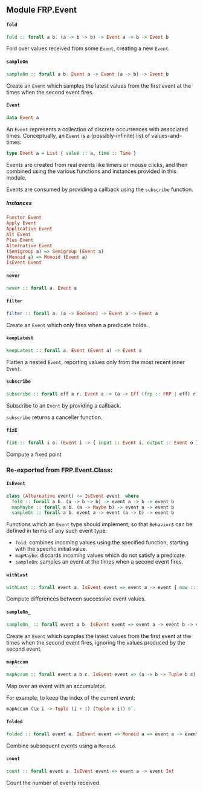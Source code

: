 ## Module FRP.Event

#### `fold`

``` purescript
fold :: forall a b. (a -> b -> b) -> Event a -> b -> Event b
```

Fold over values received from some `Event`, creating a new `Event`.

#### `sampleOn`

``` purescript
sampleOn :: forall a b. Event a -> Event (a -> b) -> Event b
```

Create an `Event` which samples the latest values from the first event
at the times when the second event fires.

#### `Event`

``` purescript
data Event a
```

An `Event` represents a collection of discrete occurrences with associated
times. Conceptually, an `Event` is a (possibly-infinite) list of values-and-times:

```purescript
type Event a = List { value :: a, time :: Time }
```

Events are created from real events like timers or mouse clicks, and then
combined using the various functions and instances provided in this module.

Events are consumed by providing a callback using the `subscribe` function.

##### Instances
``` purescript
Functor Event
Apply Event
Applicative Event
Alt Event
Plus Event
Alternative Event
(Semigroup a) => Semigroup (Event a)
(Monoid a) => Monoid (Event a)
IsEvent Event
```

#### `never`

``` purescript
never :: forall a. Event a
```

#### `filter`

``` purescript
filter :: forall a. (a -> Boolean) -> Event a -> Event a
```

Create an `Event` which only fires when a predicate holds.

#### `keepLatest`

``` purescript
keepLatest :: forall a. Event (Event a) -> Event a
```

Flatten a nested `Event`, reporting values only from the most recent
inner `Event`.

#### `subscribe`

``` purescript
subscribe :: forall eff a r. Event a -> (a -> Eff (frp :: FRP | eff) r) -> Eff (frp :: FRP | eff) (Eff (frp :: FRP | eff) Unit)
```

Subscribe to an `Event` by providing a callback.

`subscribe` returns a canceller function.

#### `fixE`

``` purescript
fixE :: forall i o. (Event i -> { input :: Event i, output :: Event o }) -> Event o
```

Compute a fixed point


### Re-exported from FRP.Event.Class:

#### `IsEvent`

``` purescript
class (Alternative event) <= IsEvent event  where
  fold :: forall a b. (a -> b -> b) -> event a -> b -> event b
  mapMaybe :: forall a b. (a -> Maybe b) -> event a -> event b
  sampleOn :: forall a b. event a -> event (a -> b) -> event b
```

Functions which an `Event` type should implement, so that
`Behavior`s can be defined in terms of any such event type:

- `fold`: combines incoming values using the specified function,
starting with the specific initial value.
- `mapMaybe`: discards incoming values which do not satisfy a predicate.
- `sampleOn`: samples an event at the times when a second event fires.

#### `withLast`

``` purescript
withLast :: forall event a. IsEvent event => event a -> event { now :: a, last :: Maybe a }
```

Compute differences between successive event values.

#### `sampleOn_`

``` purescript
sampleOn_ :: forall event a b. IsEvent event => event a -> event b -> event a
```

Create an `Event` which samples the latest values from the first event
at the times when the second event fires, ignoring the values produced by
the second event.

#### `mapAccum`

``` purescript
mapAccum :: forall event a b c. IsEvent event => (a -> b -> Tuple b c) -> event a -> b -> event c
```

Map over an event with an accumulator.

For example, to keep the index of the current event:

```purescript
mapAccum (\x i -> Tuple (i + 1) (Tuple x i)) 0`.
```

#### `folded`

``` purescript
folded :: forall event a. IsEvent event => Monoid a => event a -> event a
```

Combine subsequent events using a `Monoid`.

#### `count`

``` purescript
count :: forall event a. IsEvent event => event a -> event Int
```

Count the number of events received.

